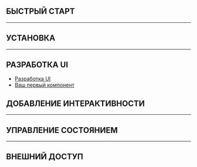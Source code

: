 ## БЫСТРЫЙ СТАРТ

---

## УСТАНОВКА

---

## РАЗРАБОТКА UI

- [Разработка UI](<./03. РАЗРАБОТКА UI/01. Разработка UI.md>)
- [Ваш первый компонент](<./03. РАЗРАБОТКА UI/02. Ваш первый компонент.md>)

## ДОБАВЛЕНИЕ ИНТЕРАКТИВНОСТИ

---

## УПРАВЛЕНИЕ СОСТОЯНИЕМ

---

## ВНЕШНИЙ ДОСТУП
